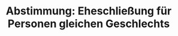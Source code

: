 ---
abstimmung:
  abstimmung: 1
  bundestagssitzung: 244
  datum: 30. Juni 2017
  legislaturperiode: 18
categories:
- Recht
- Verbraucherschutz
- Familie
data:
- title: Abstimmungsergebnis 20170630_1-data.pdf
  url: /res/abstimmungsliste/20170630_1-data.pdf
- title: Abstimmungsergebnis 20170630_1_xls-data.xls
  url: /res/abstimmungsliste/20170630_1_xls-data.xls
- title: Abstimmungsergebnis 20170630_1_xls-data.csv
  url: /res/abstimmungsliste/csv/20170630_1_xls-data.csv
documents:
- local: /res/abstimmungsdaten/018-244-01/1806665.pdf
  title: Drucksache 18/6665
  url: http://dip21.bundestag.de/dip21/btd/18/066/1806665.pdf
- local: /res/abstimmungsdaten/018-244-01/1812989.pdf
  title: Drucksache 18/12989
  url: http://dip21.bundestag.de/dip21/btd/18/129/1812989.pdf
ergebnis:
  cdu/csu:
    enthaltung: 4
    gesamt: 309
    ja: 75
    nein: 225
    nichtabgegeben: 5
    ungueltig: 0
  die.linke:
    enthaltung: 0
    gesamt: 64
    ja: 63
    nein: 0
    nichtabgegeben: 1
    ungueltig: 0
  file: 20170630_1_xls-data.xls
  fraktionslos:
    enthaltung: 0
    gesamt: 1
    ja: 0
    nein: 1
    nichtabgegeben: 0
    ungueltig: 0
  gruenen:
    enthaltung: 0
    gesamt: 63
    ja: 63
    nein: 0
    nichtabgegeben: 0
    ungueltig: 0
  spd:
    enthaltung: 0
    gesamt: 193
    ja: 192
    nein: 0
    nichtabgegeben: 1
    ungueltig: 0
layout: abstimmung
links:
- title: https://www.bundestag.de/parlament/plenum/abstimmung/abstimmung?id=486
  url: https://www.bundestag.de/parlament/plenum/abstimmung/abstimmung?id=486
preview: "Deutscher Bundestag\n\n244. Sitzung des Deutschen Bundestages\nam Freitag,\
  \ 30. Juni 2017\n\nEndgültiges Ergebnis der Namentlichen Abstimmung Nr. 1\n\nGesetzentwurf\
  \ des Bundesrates\nEntwurf eines Gesetzes zur Einführung des Rechts auf Eheschließung\
  \ für Personen\ngleichen Geschlechts\nDrs. 18/6665 und 18/12989\n\nAbgegebene Stimmen\
  \ insgesamt:\n\n623\n\nNicht abgegebene Stimmen:\nJa-Stimmen:\n\n7\n393\n\nNein-Stimmen:\n\
  \n226\n\nEnthaltungen:\n\n4\n\nUngültige:\n\n0\n\nBerlin, den 30.06.2017\n\nBeginn:\n\
  Ende:\n\n8:58\n9:03\nSeite:\n\n1\n\n\f"
tags:
- Gleichgeschlechtlich
- Diskriminierung
- Familie
- Gleichstellung
title: 'Abstimmung: Eheschließung für Personen gleichen Geschlechts'
---